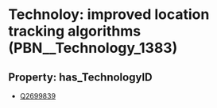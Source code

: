 # Technoloy: __improved location tracking algorithms__ (PBN__Technology_1383)

## Property: has_TechnologyID

* [Q2699839](Q2699839)

